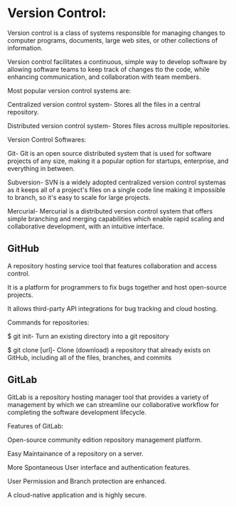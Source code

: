 # Version Control:

Version control is a class of systems responsible for managing changes to computer programs, documents, large web sites, or other collections of information.

Version control facilitates a continuous, simple way to develop software by allowing software teams to keep track of changes tto the code, while enhancing communication, and collaboration with team members.

Most popular version control systems are:

Centralized version control system- Stores all the files in a central repository.

Distributed version control system- Stores files across multiple repositories.

Version Control Softwares:

Git- Git is an open source distributed system that is used for software projects of any size, making it a popular option for startups, enterprise, and everything in between. 

Subversion- SVN is a widely adopted centralized version control systemas as it keeps all of a project's files on a single code line making it impossible to branch, so it's easy to scale for large projects.

Mercurial- Mercurial is a distributed version control system that offers simple branching and merging capabilities which enable rapid scaling and collaborative development, with an intuitive interface. 

GitHub
--

A repository hosting service tool that features collaboration and access control. 

It is a platform for programmers to fix bugs together and host open-source projects.

It allows third-party API integrations for bug tracking and cloud hosting. 

Commands for repositories:

$ git init- Turn an existing directory into a git repository

$ git clone [url]- Clone (download) a repository that already exists on GitHub, including all of the files, branches, and commits

GitLab
--

GitLab is a repository hosting manager tool that provides a variety of management by which we can streamline our collaborative workflow for completing the software development lifecycle.

Features of GitLab:  

Open-source community edition repository management platform. 

Easy Maintainance of a repository on a server. 

More Spontaneous User interface and authentication features. 

User Permission and Branch protection are enhanced. 

A cloud-native application and is highly secure. 
 
